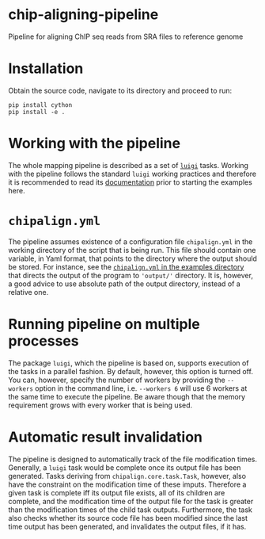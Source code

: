 # chip-aligning-pipeline
Pipeline for aligning ChIP seq reads from SRA files to reference genome

# Installation

Obtain the source code, navigate to its directory and proceed to run:
```
pip install cython
pip install -e .
```

# Working with the pipeline

The whole mapping pipeline is described as a set of [`luigi`](https://github.com/spotify/luigi) tasks.
Working with the pipeline follows the standard `luigi` working practices and therefore it is recommended to read its [documentation](https://luigi.readthedocs.io/en/stable/) prior to starting the examples here.

# `chipalign.yml`

The pipeline assumes existence of a configuration file `chipalign.yml` in the working directory of the script that is being run.
This file should contain one variable, in Yaml format, that points to the directory where the output should be stored.
For instance, see the [`chipalign.yml` in the examples directory](https://github.com/lukauskas/chip-aligning-pipeline/blob/master/examples/chipalign.yml) that directs the output of the program to `'output/'` directory. It is, however, a good advice to use absolute path of the output directory, instead of a relative one.

# Running pipeline on multiple processes

The package `luigi`, which the pipeline is based on, supports execution of the tasks in a parallel fashion.
By default, however, this option is turned off. You can, however, specify the number of workers by providing the `--workers` option in the command line, i.e. `--workers 6` will use 6 workers at the same time to execute the pipeline. Be aware though that the memory requirement grows with every worker that is being used.

# Automatic result invalidation

The pipeline is designed to automatically track of the file modification times.
Generally, a `luigi` task would be complete once its output file has been generated.
Tasks deriving from `chipalign.core.task.Task`, however, also have the constraint on the modification time of these imputs.
Therefore a given task is complete iff its output file exists, all of its children are complete, and the modification time of the output file for the task is greater than the modification times of the child task outputs. Furthermore, the task also checks whether its source code file has been modified since the last time output has been generated, and invalidates the output files, if it has.
